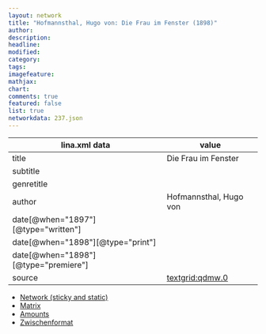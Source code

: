 ```yaml
---
layout: network
title: "Hofmannsthal, Hugo von: Die Frau im Fenster (1898)"
author:
description:
headline:
modified:
category:
tags:
imagefeature: 
mathjax: 
chart: 
comments: true
featured: false
list: true
networkdata: 237.json
---
```

lina.xml data  | value
------------- | -------------
title|Die Frau im Fenster
subtitle|
genretitle|
author|Hofmannsthal, Hugo von
date[@when="1897"][@type="written"]|
date[@when="1898"][@type="print"]|
date[@when="1898"][@type="premiere"]|
source|[textgrid:qdmw.0](https://textgridlab.org/1.0/tgcrud-public/rest/textgrid:qdmw.0/data)



* [Network (sticky and static)](/linas/network237)
* [Matrix](/linas/matrix237)
* [Amounts](/linas/amount237)
* [Zwischenformat](/linas/lina237 )

